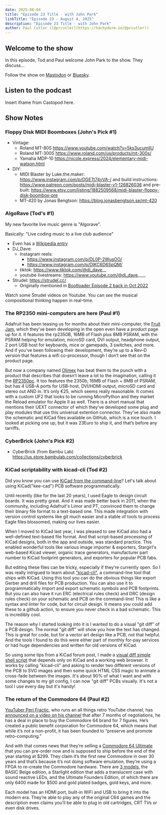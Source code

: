 ```yaml
---
date: 2025-08-04
title: "Episode 23 Title - with John Park"
linkTitle: "Episode 23 - August 4, 2025"
description: "Episode 23 Title - with John Park"
author: Paul Cutler ([@prcutler](https://hachyderm.io/@prcutler))
---
```


## Welcome to the show

In this episode, Tod and Paul welcome John Park to the show.  They discuss...

Follow the show on [Mastodon](https://www.circuitpythonshow.com/@thebootloader/follow) or [Bluesky](https://bsky.app/profile/thebootloader.net).

## Listen to the podcast

Insert iframe from Castopod here.

## Show Notes

### Floppy Disk MIDI Boomboxes (John's Pick #1)
* Vintage:
   * Roland MT-80S https://www.youtube.com/watch?v=5ks3ucumilU
   * Roland MT-300S https://www.roland.com/us/products/mt-300s/
   * Yamaha MDP-10 https://nicole.express/2024/elementary-midi-watson.html
* DIY:
   * MIDI Blaster by Luke.the.maker: https://www.instagram.com/p/DGETt74vVA-/ and build instructions: https://www.patreon.com/posts/midi-blaster-v1-126826036 and pre-built: https://www.etsy.com/listing/1882509568/midi-blaster-floppy-disk-boombox-pre
   * MT-420 by Jonas Bengtson: https://blog.jonasbengtson.se/mt-420

### AlgoRave (Tod's #1)

My new favorite live music genre is "Algorave".

Basically: "Live coding music to a live club audience"


* Even has a [Wikipedia entry](https://en.wikipedia.org/wiki/Algorave)
* DJ_Dave:
  * Instagram reels:
    * https://www.instagram.com/p/DL0P-2WusOO/
    * https://www.instagram.com/p/DIKC6D6SpQM/
  * tiktok: https://www.tiktok.com/@dj_dave__
  * youtube livestreams: https://www.youtube.com/@dj_dave____
* Strudel: https://strudel.cc/
  * Originally mentioned in [Bootloader Episode 2 back in Oct 2022](https://www.thebootloader.net/blog/2022/10/10/episode-2-m-is-for-makers-music-and-machine-learning/)

Watch some Strudel videos on Youtube.  You can *see* the musical compositional
thinking happen in real-time.

### The RP2350 mini-computers are here (Paul #1)
Adafruit has been teasing us for months about their mini-computer, the [Fruit Jam](https://www.adafruit.com/product/6200), which they’ve been developing in the open even have a product page up for it.  It features the rp2350B, 16MB of Flash plus 8MB PSRAM, with the PSRAM helping for emulation, microSD card, DVI output, headphone output, 2 port USB host for keyboards, mice or gamepads, 3 switches, and more.  And if you’ve been following their development, they’re up to a Rev-D version that features a wifi co-processor, though I don’t see that on the product page.

But now a company named [Olimex](https://www.olimex.com) has beat them to the punch with a product that describes that doesn’t leave a lot to the imagination, calling it the [RP2350pc](https://www.olimex.com/Products/RaspberryPi/PICO/RP2350pc/open-source-hardware).  It too features the 2350b, 16MB of Flash + 8MB of PSRAM, but has 4 USB-A ports for USB-host, DVI/HDMI output, microSD card and stereo out AND in.  It’s only €25, which seems really reasonable.  It comes with a custom UF2 that looks to be running MicroPython and they market the Reload emulator for Apple II as well.  There is a short manual that mentions their UEXT connector of which they’ve developed some plug and play modules that use this universal extention connector.  They’ve also made the schematic and KiCad files available  on GitHub, which is a nice touch.  I looked at picking one up, but it was 23Euro to ship it, and that’s before any tarriffs.

### CyberBrick (John's Pick #2)
* CyberBrick (from Bambu Lab) https://us.store.bambulab.com/collections/cyberbrick

### KiCad scriptability with kicad-cli (Tod #2)

Did you know you can use [KiCad from the command-line](https://docs.kicad.org/9.0/en/cli/cli.html)?
Let's talk about using KiCad("kee-cad") PCB software programmatically.

Until recently (like for the last 20 years), I used Eagle to design
circuit boards.  It was pretty great.  And it was made better back in 2011,
when the community, including Adafruit's Limor and PT, convinced them to change their
binary file format to a text-based one. This made integration with
version control systems like git much easier and a stable of tools to
process Eagle files blossomed, making our lives easier.

When I moved to KiCad last year, I was pleased to see KiCad also
had a well-defined text-based file format. And that script-based processing of
KiCad designs, both in the app and outside, was standard practice.
This enabled wonderful tools like various image importer & exporters,
Stargirl's web-based Kicad viewer, organic trace generators, manufacturer part
number to KiCad footprint generators, and exporters for popular PCB fabs.

But editing these files can be tricky, especially if they're currently open.
So I was really intrigued to learn about ["kicad-cli"](https://docs.kicad.org/9.0/en/cli/cli.html),
a command-line tool that ships with KiCad.  Using this tool you can do the
obvious things like export Gerber and drill files for PCB production.
You can also use it to programmatically import and export schematic symbols and PCB footprints.
But you can also have it run ERC (electrical rules check) and DRC (design rules check)
on your schematic and PCB on the command-line!
This is like a syntax and linter for code, but for circuit design.
It means you could add these to a github action, to ensure you
never check in a bad schematic. This is incredibly cool.

The reason why I started looking into it is I wanted to do a visual "git diff"
of a PCB design.  The normal "git diff" will show you how the text has
changed. This is great for code, but for a vector art design like a PCB,
not that helpful.  And the tools I found to do this were either part of
monthly for-pay services or had huge dependencies and written for old versions of KiCad.

So using some tips from a KiCad forum post, I made a
[visual diff simple shell script](https://gist.github.com/todbot/aa644de99d9dacf0307267ea03fdbc64)
that depends only on KiCad and a working web browser.
It works by calling "kicad-cli" and asking to render two different versions
of the PCB to SVG images and then some quick HTML CSS magic to animate a cross-fade
between the images. It's about 90% of what I want and with some changes to
my git config, I can now "git diff" PCBs visually.  It's not a tool I use
every day but it's handy!


### The return of the Commodore 64 (Paul #2)
[YouTuber Peri Fractic](https://www.youtube.com/@RetroRecipes), who runs an all things retro YouTube channel, has [announced on a video on his channel](https://www.youtube.com/watch?v=ke-Ao-CpI7E) that after 7 months of negotiations, he has a deal in place to buy the Commodore 64 brand for 7 figures.  He’s created a public benefit corporation for Commodore 64, which means that while it’s not a non-profit, it has been founded to “preserve and promote retro-computing.”

And with that comes news that they’re selling a [Commodore 64 Ultimate](https://www.commodore.net) that you can pre-order now and is supposed to ship before the end of the year starting at $299.  They claim it’s the first new Commodore in over 30 years and that’s because it’s not doing software emulation, they’re using a FPGA to re-create the Commodore hardware.  There are [3 models](https://www.commodore.net/category/all-products), the BASIC Beige edition, a Starlight edition that adds a translucent case with sound reactive LEDs, and the Ultimate Founders Edition, of which there are only 6400 made for $500 and gold plated badges, gold keys, and more.

Each model has an HDMI port, built-in WiFi and USB to bring it into the modern era.   They’re able to play any of the original C64 games and the description even claims you’ll be able to plug in old cartridges, CRT TVs or even disk drives.
